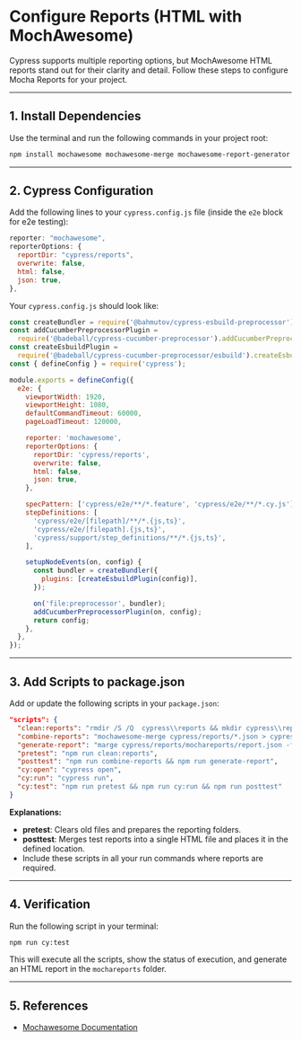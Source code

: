 # Configure Reports (HTML with MochAwesome)

Cypress supports multiple reporting options, but MochAwesome HTML reports stand out for their clarity and detail. Follow these steps to configure Mocha Reports for your project.

---

## 1. Install Dependencies

Use the terminal and run the following commands in your project root:

```bash
npm install mochawesome mochawesome-merge mochawesome-report-generator --save-dev
```

---

## 2. Cypress Configuration

Add the following lines to your `cypress.config.js` file (inside the `e2e` block for e2e testing):

```javascript
reporter: "mochawesome",
reporterOptions: {
  reportDir: "cypress/reports",
  overwrite: false,
  html: false,
  json: true,
},
```

Your `cypress.config.js` should look like:

```javascript
const createBundler = require('@bahmutov/cypress-esbuild-preprocessor');
const addCucumberPreprocessorPlugin =
  require('@badeball/cypress-cucumber-preprocessor').addCucumberPreprocessorPlugin;
const createEsbuildPlugin =
  require('@badeball/cypress-cucumber-preprocessor/esbuild').createEsbuildPlugin;
const { defineConfig } = require('cypress');

module.exports = defineConfig({
  e2e: {
    viewportWidth: 1920,
    viewportHeight: 1080,
    defaultCommandTimeout: 60000,
    pageLoadTimeout: 120000,

    reporter: 'mochawesome',
    reporterOptions: {
      reportDir: 'cypress/reports',
      overwrite: false,
      html: false,
      json: true,
    },

    specPattern: ['cypress/e2e/**/*.feature', 'cypress/e2e/**/*.cy.js'],
    stepDefinitions: [
      'cypress/e2e/[filepath]/**/*.{js,ts}',
      'cypress/e2e/[filepath].{js,ts}',
      'cypress/support/step_definitions/**/*.{js,ts}',
    ],

    setupNodeEvents(on, config) {
      const bundler = createBundler({
        plugins: [createEsbuildPlugin(config)],
      });

      on('file:preprocessor', bundler);
      addCucumberPreprocessorPlugin(on, config);
      return config;
    },
  },
});
```

---

## 3. Add Scripts to package.json

Add or update the following scripts in your `package.json`:

```json
"scripts": {
  "clean:reports": "rmdir /S /Q  cypress\\reports && mkdir cypress\\reports && mkdir cypress\\reports\\mochareports",
  "combine-reports": "mochawesome-merge cypress/reports/*.json > cypress/reports/mochareports/report.json",
  "generate-report": "marge cypress/reports/mochareports/report.json -f report -o cypress/reports/mochareports/",
  "pretest": "npm run clean:reports",
  "posttest": "npm run combine-reports && npm run generate-report",
  "cy:open": "cypress open",
  "cy:run": "cypress run",
  "cy:test": "npm run pretest && npm run cy:run && npm run posttest"
}
```

**Explanations:**
- **pretest**: Clears old files and prepares the reporting folders.
- **posttest**: Merges test reports into a single HTML file and places it in the defined location.
- Include these scripts in all your run commands where reports are required.

---

## 4. Verification

Run the following script in your terminal:

```bash
npm run cy:test
```

This will execute all the scripts, show the status of execution, and generate an HTML report in the `mochareports` folder.

---

## 5. References

- [Mochawesome Documentation](https://github.com/mochawesome/mochawesome)